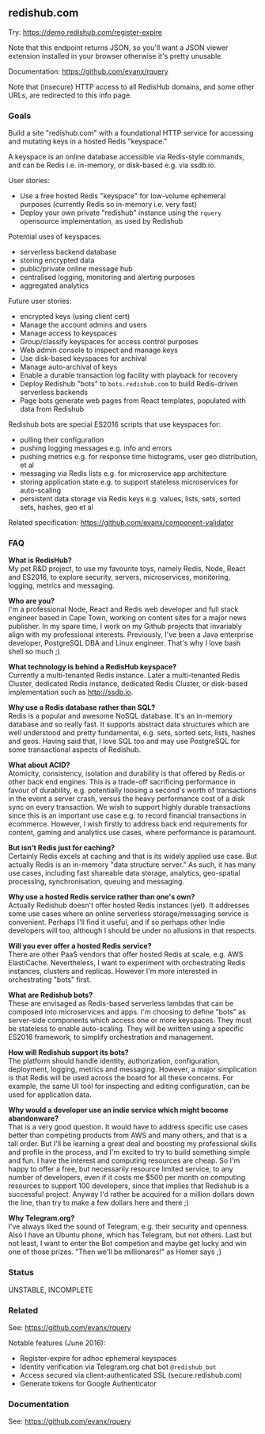 
## redishub.com

Try: https://demo.redishub.com/register-expire

Note that this endpoint returns JSON, so you'll want a JSON viewer extension installed in your browser otherwise it's pretty unusable.

Documentation: https://github.com/evanx/rquery

Note that (insecure) HTTP access to all RedisHub domains, and some other URLs, are redirected to this info page.

### Goals

Build a site "redishub.com" with a foundational HTTP service for accessing and mutating keys in a hosted Redis "keyspace."

A keyspace is an online database accessible via Redis-style commands, and can be Redis i.e. in-memory, or disk-based e.g. via ssdb.io.

User stories:
- Use a free hosted Redis "keyspace" for low-volume ephemeral purposes (currently Redis so in-memory i.e. very fast)
- Deploy your own private "redishub" instance using the `rquery` opensource implementation, as used by Redishub

Potential uses of keyspaces:
- serverless backend database
- storing encrypted data
- public/private online message hub
- centralised logging, monitoring and alerting purposes
- aggregated analytics

Future user stories:
- encrypted keys (using client cert)
- Manage the account admins and users
- Manage access to keyspaces
- Group/classify keyspaces for access control purposes
- Web admin console to inspect and manage keys
- Use disk-based keyspaces for archival
- Manage auto-archival of keys
- Enable a durable transaction log facility with playback for recovery
- Deploy Redishub "bots" to `bots.redishub.com` to build Redis-driven serverless backends
- Page bots generate web pages from React templates, populated with data from Redishub

Redishub bots are special ES2016 scripts that use keyspaces for:
- pulling their configuration
- pushing logging messages e.g. info and errors
- pushing metrics e.g. for response time histograms, user geo distribution, et al
- messaging via Redis lists e.g. for microservice app architecture
- storing application state e.g. to support stateless microservices for auto-scaling
- persistent data storage via Redis keys e.g. values, lists, sets, sorted sets, hashes, geo et al

Related specification: https://github.com/evanx/component-validator


### FAQ

<b>What is RedisHub?</b>
<br></b> My pet R&D project, to use my favourite toys, namely Redis, Node, React and ES2016, to explore security, servers, microservices, monitoring, logging, metrics and messaging.

<b>Who are you?</b>
<br></b> I'm a professional Node, React and Redis web developer and full stack engineer based in Cape Town, working on content sites for a major news publisher. In my spare time, I work on my Github projects that invariably align with my professional interests. Previously, I've been a Java enterprise developer, PostgreSQL DBA and Linux engineer. That's why I love bash shell so much ;)

<b>What technology is behind a RedisHub keyspace?
<br></b> Currently a multi-tenanted Redis instance. Later a multi-tenanted Redis Cluster, dedicated Redis instance, dedicated Redis Cluster, or disk-based implementation such as http://ssdb.io.

<b>Why use a Redis database rather than SQL?
<br></b> Redis is a popular and awesome NoSQL database. It's an in-memory database and so really fast. It supports abstract data structures which are well understood and pretty fundamental, e.g. sets, sorted sets, lists, hashes and geos. Having said that, I love SQL too and may use PostgreSQL for some transactional aspects of Redishub.

<b>What about ACID?
<br></b> Atomicity, consistency, isolation and durability is that offered by Redis or other back end engines. This is a trade-off sacrificing performance in favour of durability, e.g. potentially loosing a second's worth of transactions in the event a server crash, versus the heavy performance cost of a disk sync on every transaction. We wish to support highly durable transactions since this is an important use case e.g. to record financial transactions in ecommerce. However, I wish firstly to address back end requirements for content, gaming and analytics use cases, where performance is paramount.

<b>But isn't Redis just for caching?
<br></b> Certainly Redis excels at caching and that is its widely applied use case. But actually Redis is an in-memory "data structure server." As such, it has many use cases, including fast shareable data storage, analytics, geo-spatial processing, synchronisation, queuing and messaging.

<b>Why use a hosted Redis service rather than one's own?
<br></b> Actually Redishub doesn't offer hosted Redis instances (yet). It addresses some use cases where an online serverless storage/messaging service is convenient. Perhaps I'll find it useful, and if so perhaps other Indie developers will too, although I should be under no allusions in that respects.

<b>Will you ever offer a hosted Redis service?
<br></b> There are other PaaS vendors that offer hosted Redis at scale, e.g. AWS ElastiCache. Nevertheless, I want to experiment with orchestrating Redis instances, clusters and replicas. However I'm more interested in orchestrating "bots" first.

<b>What are Redishub bots?
<br></b> These are envisaged as Redis-based serverless lambdas that can be composed into microservices and apps.
I'm choosing to define "bots" as server-side components which access one or more keyspaces. They must be stateless to enable auto-scaling. They will be written using a specific ES2016 framework, to simplify orchestration and management.

<b>How will Redishub support its bots?
<br></b> The platform should handle identity, authorization, configuration, deployment, logging, metrics and messaging. However, a major simplication is that Redis will be used across the board for all these concerns. For example, the same UI tool for inspecting and editing configuration, can be used for application data.

<b>Why would a developer use an indie service which might become abandonware?</b>
<br></b> That is a very good question. It would have to address specific use cases better than competing products from AWS and many others, and that is a tall order. But I'll be learning a great deal and boosting my professional skills and profile in the process, and I'm excited to try to build something simple and fun. I have the interest and computing resources are cheap. So I'm happy to offer a free, but necessarily resource limited service, to any number of developers, even if it costs me $500 per month on computing resources to support 100 developers, since that implies that Redishub is a successful project. Anyway I'd rather be acquired for a million dollars down the line, than try to make a few dollars here and there ;)

<b>Why Telegram.org?
<br></b> I've always liked the sound of Telegram, e.g. their security and openness. Also I have an Ubuntu phone, which has Telegram, but not others. Last but not least, I want to enter the Bot competion and maybe get lucky and win one of those prizes. "Then we'll be millionares!" as Homer says ;)


### Status

UNSTABLE, INCOMPLETE


### Related

See: https://github.com/evanx/rquery

Notable features (June 2016):
- Register-expire for adhoc ephemeral keyspaces
- Identity verification via Telegram.org chat bot `@redishub_bot`
- Access secured via client-authenticated SSL (secure.redishub.com)
- Generate tokens for Google Authenticator

### Documentation

See: https://github.com/evanx/rquery
